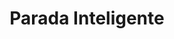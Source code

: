 ---
title: "Parada Inteligente"
url: /ciudad-guayana-puerto-ordaz/parada-inteligente/
shop: quiosco
---